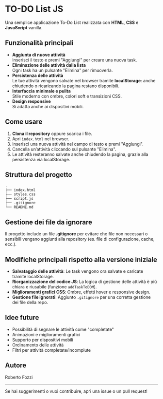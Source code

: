 # TO-DO List JS

Una semplice applicazione To-Do List realizzata con **HTML**, **CSS** e **JavaScript** vanilla.

## Funzionalità principali

- **Aggiunta di nuove attività**  
  Inserisci il testo e premi "Aggiungi" per creare una nuova task.
- **Eliminazione delle attività dalla lista**  
  Ogni task ha un pulsante "Elimina" per rimuoverla.
- **Persistenza delle attività**  
  Le tue attività vengono salvate nel browser tramite **localStorage**: anche chiudendo o ricaricando la pagina restano disponibili.
- **Interfaccia minimale e pulita**  
  Stile moderno con ombre, colori soft e transizioni CSS.
- **Design responsive**  
  Si adatta anche ai dispositivi mobili.

## Come usare

1. **Clona il repository** oppure scarica i file.
2. Apri `index.html` nel browser.
3. Inserisci una nuova attività nel campo di testo e premi "Aggiungi".
4. Cancella un’attività cliccando sul pulsante "Elimina".
5. Le attività resteranno salvate anche chiudendo la pagina, grazie alla persistenza via localStorage.

## Struttura del progetto

```
.
├── index.html
├── styles.css
├── script.js
├── .gitignore
└── README.md
```

## Gestione dei file da ignorare

Il progetto include un file **.gitignore** per evitare che file non necessari o sensibili vengano aggiunti alla repository (es. file di configurazione, cache, ecc.).

## Modifiche principali rispetto alla versione iniziale

- **Salvataggio delle attività**: Le task vengono ora salvate e caricate tramite localStorage.
- **Riorganizzazione del codice JS**: La logica di gestione delle attività è più chiara e riusabile (funzione `addTaskToDOM`).
- **Miglioramenti grafici CSS**: Ombre, effetti hover e responsive design.
- **Gestione file ignorati**: Aggiunto `.gitignore` per una corretta gestione dei file della repo.

## Idee future

- Possibilità di segnare le attività come "completate"
- Animazioni e miglioramenti grafici
- Supporto per dispositivi mobili
- Ordinamento delle attività
- Filtri per attività completate/incompiute

## Autore

Roberto Fozzi

---

Se hai suggerimenti o vuoi contribuire, apri una issue o un pull request!